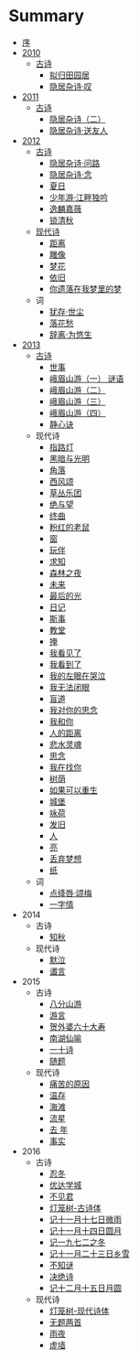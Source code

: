# Summary

* [序](README.md)
* [2010](2010.md)
    * [古诗](2010_gu_shi.md)
        * [拟归田园居](ni_gui_tian_yuan_ju.md)
        * [隐居杂诗·叹](yin_ju_za_8bd7b7_tan.md)
* [2011](2011.md)
    * [古诗](2011_gu_shi.md)
        * [隐居杂诗（二）](yin_ju_za_shi_ff08_er_ff09.md)
        * [隐居杂诗·送友人](yin_ju_za_8bd7b7_song_you_ren.md)
* [2012](2012.md)
    * [古诗](2012_gu_shi.md)
        * [隐居杂诗·问路](yin_ju_za_8bd7b7_wen_lu.md)
        * [隐居杂诗·念](yin_ju_za_8bd7b7_nian.md)
        * [夏日](xia_ri.md)
        * [少年游·江畔独吟](shao_nian_6e38b7_jiang_pan_du_yin.md)
        * [逸麟嘉薇](yi_lin_jia_wei.md)
        * [锁清秋](suo_qing_qiu.md)
    * [现代诗](2012_xian_dai_shi.md)
        * [距离](ju_li.md)
        * [雕像](diao_xiang.md)
        * [梦花](meng_hua.md)
        * [依旧](yi_jiu.md)
        * [你遗落在我梦里的梦](ni_yi_luo_zai_wo_meng_li_de_meng.md)
    * 词
        * [犹存·世尘](you_5b58b7_shi_chen.md)
        * [落花愁](luo_hua_chou.md)
        * [辞离·为悠生](ci_79bbb7_wei_you_sheng.md)
* [2013](2013.md)
    * [古诗](gu_shi.md)
        * [世事](shi_shi.md)
        * [峨眉山游（一） 谜语](e_mei_shan_you_ff08_yi_ff09_mi_yu.md)
        * [峨眉山游（二）](e_mei_shan_you_ff08_er_ff09.md)
        * [峨眉山游（三）](e_mei_shan_you_ff08_san_ff09.md)
        * [峨眉山游（四）](e_mei_shan_you_ff08_si_ff09.md)
        * [静心诀](jing_xin_jue.md)
    * 现代诗
        * [指路灯](zhi_lu_deng.md)
        * [黑暗与光明](hei_an_yu_guang_ming.md)
        * [角落](jiao_luo.md)
        * [西风颂](xi_feng_song.md)
        * [草丛乐团](cao_cong_le_tuan.md)
        * [绝与望](jue_yu_wang.md)
        * [终曲](zhong_qu.md)
        * [粉红的老鼠](fen_hong_de_lao_shu.md)
        * [窗](chuang.md)
        * [玩伴](wan_ban.md)
        * [求知](qiu_zhi.md)
        * [森林之夜](sen_lin_zhi_ye.md)
        * [未来](wei_lai.md)
        * [最后的光](zui_hou_de_guang.md)
        * [日记](ri_ji.md)
        * [斯事](si_shi.md)
        * [教堂](jiao_tang.md)
        * [掩](yan.md)
        * [我看见了](wo_kan_jian_le.md)
        * [我看到了](wo_kan_dao_le.md)
        * [我的左眼在哭泣](wo_de_zuo_yan_zai_ku_qi.md)
        * [我无法闭眼](wo_wu_fa_bi_yan.md)
        * [盲道](mang_dao.md)
        * [我对你的思念](wo_dui_ni_de_si_nian.md)
        * [我和你](wo_he_ni.md)
        * [人的距离](ren_de_ju_li.md)
        * [悲水灵魂](bei_shui_ling_hun.md)
        * [思念](si_nian.md)
        * [我在找你](wo_zai_zhao_ni.md)
        * [树荫](shu_yin.md)
        * [如果可以重生](ru_guo_ke_yi_zhong_sheng.md)
        * [城堡](cheng_bao.md)
        * [咏荷](yong_he.md)
        * [发旧](fa_jiu.md)
        * [人](ren.md)
        * [亮](liang.md)
        * [丢弃梦想](diu_qi_meng_xiang.md)
        * [纸](zhi.md)
    * 词
        * [点绛唇·颂梅](dian_jiang_5507b7_song_mei.md)
        * [一字情](yi_zi_qing.md)
* 2014
    * 古诗
        * [知秋](zhi_qiu.md)
    * 现代诗
        * [默泣](mo_qi.md)
        * [谶言](chen_yan.md)
* 2015
    * 古诗
        * [八分山游](ba_fen_shan_you.md)
        * [游言](you_yan.md)
        * [贺外婆六十大寿](he_wai_po_liu_shi_da_shou.md)
        * [南湖仙喻](nan_hu_xian_yu.md)
        * [一十诗](yi_shi_shi.md)
        * [随题](sui_ti.md)
    * 现代诗
        * [痛苦的原因](tong_ku_de_yuan_yin.md)
        * [温存](wen_cun.md)
        * [海滩](hai_tan.md)
        * [流星](liu_xing.md)
        * [去 年](qu_nian.md)
        * [事实](2015_shi_shi.md)
* 2016
    * 古诗
        * [忍冬](ren_dong.md)
        * [优达学城](you_da_xue_cheng.md)
        * [不见君](bu_jian_jun.md)
        * [灯笼树-古诗体](deng_long_6811-_gu_shi_ti.md)
        * [记十一月十七日微雨](ji_shi_yi_yue_shi_qi_ri_wei_yu.md)
        * [记十一月十四日圆月](ji_shi_yi_yue_shi_si_ri_yuan_yue.md)
        * [记一九七二之冬](ji_yi_jiu_qi_er_zhi_dong.md)
        * [记十一月二十三日乡雪](ji_shi_yi_yue_er_shi_san_ri_xiang_xue.md)
        * [不知谜](bu_zhi_mi.md)
        * [决绝诗](决绝诗.md)
        * [记十二月十五日月圆](记十二月十五日月圆.md)
    * 现代诗
        * [灯笼树-现代诗体](deng_long_6811-_xian_dai_shi_ti.md)
        * [无题两首](wu_ti_liang_shou.md)
        * [雨夜](yu_ye.md)
        * [虚墙](xu_qiang.md)

